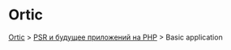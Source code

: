 # Ortic

[Ortic](../../README.md) > [PSR и будущее приложений на PHP](../README.md) > Basic application